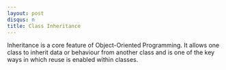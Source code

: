 ```yaml
---
layout: post
disqus: n
title: Class Inheritance
---
```


Inheritance is a core feature of Object-Oriented Programming. It allows one class to inherit data or behaviour from another class and is one of the key ways in which reuse is enabled within classes.
